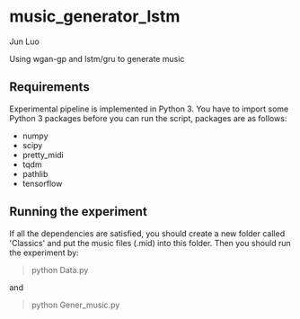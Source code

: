 # music_generator_lstm
Jun Luo

Using wgan-gp and lstm/gru to generate music

## Requirements
Experimental pipeline is implemented in Python 3.
You have to import some Python 3 packages before you can run the script, packages are as follows:
* numpy
* scipy
* pretty_midi
* tqdm
* pathlib
* tensorflow

## Running the experiment
If all the dependencies are satisfied, you should create a new folder called 'Classics' and put the music files (.mid) into this folder.
 Then you should run the experiment by:
> python Data.py
>
and
> python Gener_music.py
>
